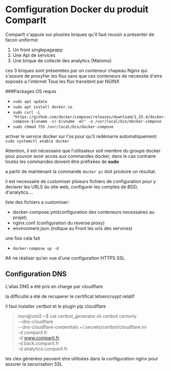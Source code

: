# Comfiguration Docker du produit ComparIt

ComparIt s'appuie sur plusires briques qu'il faut reussir a présenter de facon uniforme:
1. Un front singlepageapp
2. Une Api de services
3. Une brique de collecte des analytics (Matomo)

ces 3 briques sont présentées par un conteneur chapeau Nginx qui s'assure de proxyfier les flux sans que ces conteneurs de necessite d'etre exposés a l'internet
Tous les flux transitent par NGINX

###Packages OS requis

* `sudo apt update`
* `sudo apt install docker.io`
* `sudo curl -L "https://github.com/docker/compose/releases/download/1.25.4/docker-compose-$(uname -s)-$(uname -m)" -o /usr/local/bin/docker-compose`
* `sudo chmod 755 /usr/local/bin/docker-compose`

activer le service docker sur l'os pour qu'il redémarre automatiquement:
`sudo systemctl enable docker`

Attention, il est nécessaire que l'utilisateur soit membre du groupe docker pour pouvoir avoir acces aux commandes docker, dans le cas contraire toutes les commandes doivent être préfixées de **sudo**

a partir de maintenant la commande `docker ps` doit produire un résultat.

il est necessaire de customiser plsieurs fichiers de configuration pour y declarer les URLS du site web, configurer les comptes de BDD, d'analytics....

liste des fichiers a customiser:
* docker-compose.yml(configuration des conteneurs necessaires au projet)
* nginx.conf (configuration du reverse proxy)
* environment.json (indique au Front les urls des services)

une fois cela fait
* `docker-compose up -d` 

#A ne réaliser qu'en vue d'une configuration HTTPS SSL
## Configuration DNS

L'alias DNS a été pris en charge par cloudflare

la difficulté a été de recuperer le certificat letsencruypt relatif

il faut installer certbot et le plugin pip cloudflare 

>msn@vml2:~$ cat certbot_generator.sh 
>certbot certonly \
>  --dns-cloudflare \
>  --dns-cloudflare-credentials ~/.secrets/certbot/cloudflare.ini \
>  -d comparit.fr \
>  -d www.comparit.fr \
>  -d back.comparit.fr \
>  -d analytics.comparit.fr

les cles générées peuvent etre utilisées dans la configuration nginx pour assurer la securisation SSL

